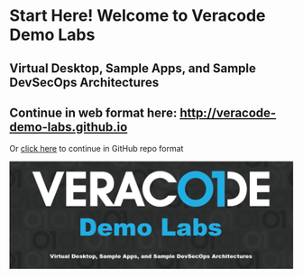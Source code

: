 # Start Here! Welcome to Veracode Demo Labs

## Virtual Desktop, Sample Apps, and Sample DevSecOps Architectures

## Continue in web format here: http://veracode-demo-labs.github.io 

Or [click here](/index.md) to continue in GitHub repo format

![Veracode Demo Labs](/images/veracode-demo-labs-banner.png)